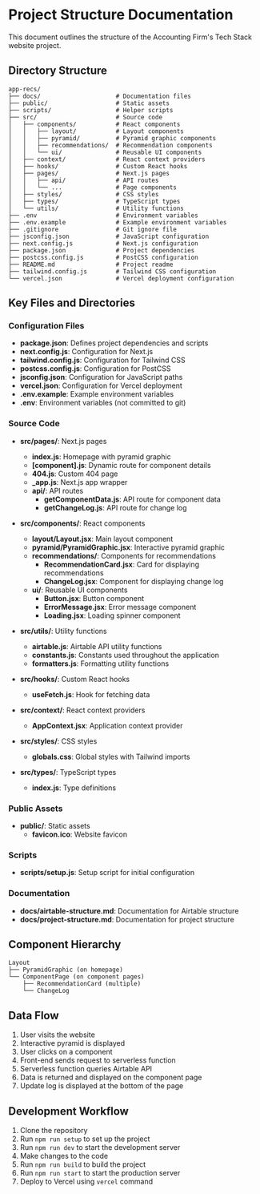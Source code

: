 # Project Structure Documentation

This document outlines the structure of the Accounting Firm's Tech Stack website project.

## Directory Structure

```
app-recs/
├── docs/                     # Documentation files
├── public/                   # Static assets
├── scripts/                  # Helper scripts
├── src/                      # Source code
│   ├── components/           # React components
│   │   ├── layout/           # Layout components
│   │   ├── pyramid/          # Pyramid graphic components
│   │   ├── recommendations/  # Recommendation components
│   │   └── ui/               # Reusable UI components
│   ├── context/              # React context providers
│   ├── hooks/                # Custom React hooks
│   ├── pages/                # Next.js pages
│   │   ├── api/              # API routes
│   │   └── ...               # Page components
│   ├── styles/               # CSS styles
│   ├── types/                # TypeScript types
│   └── utils/                # Utility functions
├── .env                      # Environment variables
├── .env.example              # Example environment variables
├── .gitignore                # Git ignore file
├── jsconfig.json             # JavaScript configuration
├── next.config.js            # Next.js configuration
├── package.json              # Project dependencies
├── postcss.config.js         # PostCSS configuration
├── README.md                 # Project readme
├── tailwind.config.js        # Tailwind CSS configuration
└── vercel.json               # Vercel deployment configuration
```

## Key Files and Directories

### Configuration Files

- **package.json**: Defines project dependencies and scripts
- **next.config.js**: Configuration for Next.js
- **tailwind.config.js**: Configuration for Tailwind CSS
- **postcss.config.js**: Configuration for PostCSS
- **jsconfig.json**: Configuration for JavaScript paths
- **vercel.json**: Configuration for Vercel deployment
- **.env.example**: Example environment variables
- **.env**: Environment variables (not committed to git)

### Source Code

- **src/pages/**: Next.js pages
  - **index.js**: Homepage with pyramid graphic
  - **[component].js**: Dynamic route for component details
  - **404.js**: Custom 404 page
  - **_app.js**: Next.js app wrapper
  - **api/**: API routes
    - **getComponentData.js**: API route for component data
    - **getChangeLog.js**: API route for change log

- **src/components/**: React components
  - **layout/Layout.jsx**: Main layout component
  - **pyramid/PyramidGraphic.jsx**: Interactive pyramid graphic
  - **recommendations/**: Components for recommendations
    - **RecommendationCard.jsx**: Card for displaying recommendations
    - **ChangeLog.jsx**: Component for displaying change log
  - **ui/**: Reusable UI components
    - **Button.jsx**: Button component
    - **ErrorMessage.jsx**: Error message component
    - **Loading.jsx**: Loading spinner component

- **src/utils/**: Utility functions
  - **airtable.js**: Airtable API utility functions
  - **constants.js**: Constants used throughout the application
  - **formatters.js**: Formatting utility functions

- **src/hooks/**: Custom React hooks
  - **useFetch.js**: Hook for fetching data

- **src/context/**: React context providers
  - **AppContext.jsx**: Application context provider

- **src/styles/**: CSS styles
  - **globals.css**: Global styles with Tailwind imports

- **src/types/**: TypeScript types
  - **index.js**: Type definitions

### Public Assets

- **public/**: Static assets
  - **favicon.ico**: Website favicon

### Scripts

- **scripts/setup.js**: Setup script for initial configuration

### Documentation

- **docs/airtable-structure.md**: Documentation for Airtable structure
- **docs/project-structure.md**: Documentation for project structure

## Component Hierarchy

```
Layout
├── PyramidGraphic (on homepage)
└── ComponentPage (on component pages)
    ├── RecommendationCard (multiple)
    └── ChangeLog
```

## Data Flow

1. User visits the website
2. Interactive pyramid is displayed
3. User clicks on a component
4. Front-end sends request to serverless function
5. Serverless function queries Airtable API
6. Data is returned and displayed on the component page
7. Update log is displayed at the bottom of the page

## Development Workflow

1. Clone the repository
2. Run `npm run setup` to set up the project
3. Run `npm run dev` to start the development server
4. Make changes to the code
5. Run `npm run build` to build the project
6. Run `npm run start` to start the production server
7. Deploy to Vercel using `vercel` command
